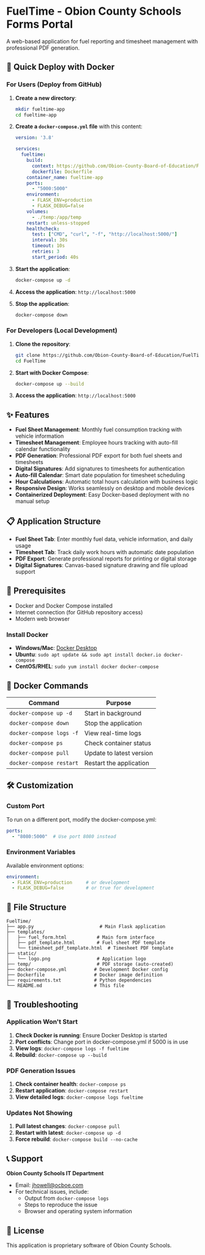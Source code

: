 # FuelTime - Obion County Schools Forms Portal

A web-based application for fuel reporting and timesheet management with professional PDF generation.

## 🚀 Quick Deploy with Docker

### For Users (Deploy from GitHub)

1. **Create a new directory**:
   ```bash
   mkdir fueltime-app
   cd fueltime-app
   ```

2. **Create a `docker-compose.yml` file** with this content:
   ```yaml
   version: '3.8'

   services:
     fueltime:
       build:
         context: https://github.com/Obion-County-Board-of-Education/FuelTime.git
         dockerfile: Dockerfile
       container_name: fueltime-app
       ports:
         - "5000:5000"
       environment:
         - FLASK_ENV=production
         - FLASK_DEBUG=false
       volumes:
         - ./temp:/app/temp
       restart: unless-stopped
       healthcheck:
         test: ["CMD", "curl", "-f", "http://localhost:5000/"]
         interval: 30s
         timeout: 10s
         retries: 3
         start_period: 40s
   ```

3. **Start the application**:
   ```bash
   docker-compose up -d
   ```

4. **Access the application**: `http://localhost:5000`

5. **Stop the application**:
   ```bash
   docker-compose down
   ```

### For Developers (Local Development)

1. **Clone the repository**:
   ```bash
   git clone https://github.com/Obion-County-Board-of-Education/FuelTime.git
   cd FuelTime
   ```

2. **Start with Docker Compose**:
   ```bash
   docker-compose up --build
   ```

3. **Access the application**: `http://localhost:5000`

## ✨ Features

- **Fuel Sheet Management**: Monthly fuel consumption tracking with vehicle information
- **Timesheet Management**: Employee hours tracking with auto-fill calendar functionality
- **PDF Generation**: Professional PDF export for both fuel sheets and timesheets
- **Digital Signatures**: Add signatures to timesheets for authentication
- **Auto-fill Calendar**: Smart date population for timesheet scheduling
- **Hour Calculations**: Automatic total hours calculation with business logic
- **Responsive Design**: Works seamlessly on desktop and mobile devices
- **Containerized Deployment**: Easy Docker-based deployment with no manual setup

## 📋 Application Structure

- **Fuel Sheet Tab**: Enter monthly fuel data, vehicle information, and daily usage
- **Timesheet Tab**: Track daily work hours with automatic date population
- **PDF Export**: Generate professional reports for printing or digital storage
- **Digital Signatures**: Canvas-based signature drawing and file upload support

## 🔧 Prerequisites

- Docker and Docker Compose installed
- Internet connection (for GitHub repository access)
- Modern web browser

### Install Docker
- **Windows/Mac**: [Docker Desktop](https://docs.docker.com/get-docker/)
- **Ubuntu**: `sudo apt update && sudo apt install docker.io docker-compose`
- **CentOS/RHEL**: `sudo yum install docker docker-compose`

## 🐳 Docker Commands

| Command | Purpose |
|---------|---------|
| `docker-compose up -d` | Start in background |
| `docker-compose down` | Stop the application |
| `docker-compose logs -f` | View real-time logs |
| `docker-compose ps` | Check container status |
| `docker-compose pull` | Update to latest version |
| `docker-compose restart` | Restart the application |

## 🛠️ Customization

### Custom Port
To run on a different port, modify the docker-compose.yml:
```yaml
ports:
  - "8080:5000"  # Use port 8080 instead
```

### Environment Variables
Available environment options:
```yaml
environment:
  - FLASK_ENV=production     # or development
  - FLASK_DEBUG=false        # or true for development
```

## 📁 File Structure

```
FuelTime/
├── app.py                        # Main Flask application
├── templates/
│   ├── fuel_form.html           # Main form interface
│   ├── pdf_template.html        # Fuel sheet PDF template
│   └── timesheet_pdf_template.html  # Timesheet PDF template
├── static/
│   └── logo.png                 # Application logo
├── temp/                        # PDF storage (auto-created)
├── docker-compose.yml          # Development Docker config
├── Dockerfile                  # Docker image definition
├── requirements.txt            # Python dependencies
└── README.md                   # This file
```

## 🚨 Troubleshooting

### Application Won't Start
1. **Check Docker is running**: Ensure Docker Desktop is started
2. **Port conflicts**: Change port in docker-compose.yml if 5000 is in use
3. **View logs**: `docker-compose logs -f fueltime`
4. **Rebuild**: `docker-compose up --build`

### PDF Generation Issues
1. **Check container health**: `docker-compose ps`
2. **Restart application**: `docker-compose restart`
3. **View detailed logs**: `docker-compose logs fueltime`

### Updates Not Showing
1. **Pull latest changes**: `docker-compose pull`
2. **Restart with latest**: `docker-compose up -d`
3. **Force rebuild**: `docker-compose build --no-cache`

## 📞 Support

**Obion County Schools IT Department**
- Email: jhowell@ocboe.com
- For technical issues, include:
  - Output from `docker-compose logs`
  - Steps to reproduce the issue
  - Browser and operating system information

## 📜 License

This application is proprietary software of Obion County Schools.
